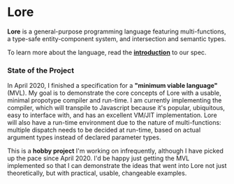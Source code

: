 # Lore

**Lore** is a general-purpose programming language featuring multi-functions, a type-safe entity-component system, and intersection and semantic types.

To learn more about the language, read the [**introduction**](spec/01-introduction.md) to our spec.



### State of the Project

In April 2020, I finished a specification for a **"minimum viable language"** (MVL). My goal is to demonstrate the core concepts of Lore with a usable, minimal propotype compiler and run-time. I am currently implementing the compiler, which will transpile to Javascript because it's popular, ubiquitous, easy to interface with, and has an excellent VM/JIT implementation. Lore will also have a run-time environment due to the nature of multi-functions: multiple dispatch needs to be decided at run-time, based on actual argument types instead of declared parameter types.

This is a **hobby project** I'm working on infrequently, although I have picked up the pace since April 2020. I'd be happy just getting the MVL implemented so that I can demonstrate the ideas that went into Lore not just theoretically, but with practical, usable, changeable examples.
